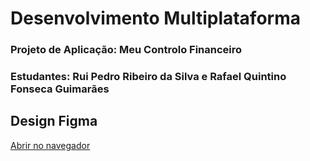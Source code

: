 # Desenvolvimento Multiplataforma
### Projeto de Aplicação: Meu Controlo Financeiro
### Estudantes: Rui Pedro Ribeiro da Silva e Rafael Quintino Fonseca Guimarães

## Design Figma
[Abrir no navegador](https://www.figma.com/file/prMEXHjdm30hG33KLtC6lI/Meu-Controlo-Financeiro?t=cJ1VR1IbEi8S8hRQ-1)

